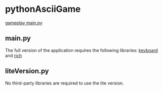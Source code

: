 # pythonAsciiGame
[gameplay main.py](https://youtu.be/yHzGacnRHmY)

## main.py
The full version of the application requires the following libraries: [keyboard](https://pypi.org/project/keyboard/) and [rich](https://pypi.org/project/rich/)

## liteVersion.py
No third-party libraries are required to use the lite version.
